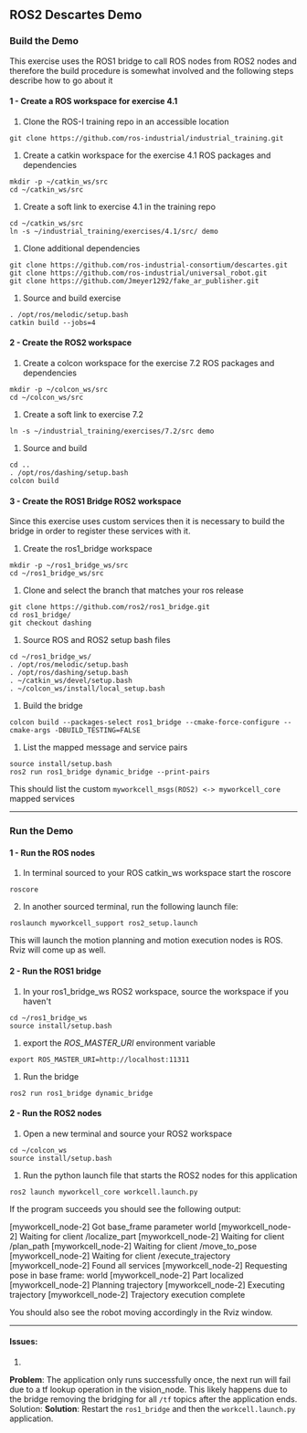 
ROS2 Descartes Demo
---
### Build the Demo
This exercise uses the ROS1 bridge to call ROS nodes from  ROS2 nodes and therefore the build procedure is somewhat involved and the following steps describe how to go about it
#### 1 -  Create a ROS workspace for exercise 4.1
1. Clone the ROS-I training repo in an accessible location
```
git clone https://github.com/ros-industrial/industrial_training.git
```
1. Create a catkin workspace for the exercise 4.1 ROS packages and dependencies
```
mkdir -p ~/catkin_ws/src
cd ~/catkin_ws/src
```
1. Create a soft link to exercise 4.1 in the training repo
```
cd ~/catkin_ws/src
ln -s ~/industrial_training/exercises/4.1/src/ demo
```
1. Clone additional dependencies
```
git clone https://github.com/ros-industrial-consortium/descartes.git
git clone https://github.com/ros-industrial/universal_robot.git
git clone https://github.com/Jmeyer1292/fake_ar_publisher.git
```
1. Source and build exercise
```
. /opt/ros/melodic/setup.bash
catkin build --jobs=4
```

#### 2 -  Create the ROS2 workspace

1. Create a colcon workspace for the exercise 7.2 ROS packages and dependencies
```
mkdir -p ~/colcon_ws/src
cd ~/colcon_ws/src
```
1. Create a soft link to exercise 7.2
```
ln -s ~/industrial_training/exercises/7.2/src demo
```
1. Source and build
```
cd ..
. /opt/ros/dashing/setup.bash
colcon build
```

#### 3 -  Create the ROS1 Bridge ROS2 workspace
Since this exercise uses custom services then it is necessary to build the bridge in order to register these services with it.
1. Create the ros1_bridge workspace
```
mkdir -p ~/ros1_bridge_ws/src
cd ~/ros1_bridge_ws/src
```
1. Clone and select the branch that matches your ros release
```
git clone https://github.com/ros2/ros1_bridge.git
cd ros1_bridge/
git checkout dashing
```
1. Source ROS and ROS2 setup bash files
```
cd ~/ros1_bridge_ws/
. /opt/ros/melodic/setup.bash
. /opt/ros/dashing/setup.bash
. ~/catkin_ws/devel/setup.bash
. ~/colcon_ws/install/local_setup.bash
```
1. Build the bridge
```
colcon build --packages-select ros1_bridge --cmake-force-configure --cmake-args -DBUILD_TESTING=FALSE
```
1. List the mapped message and service pairs
```
source install/setup.bash
ros2 run ros1_bridge dynamic_bridge --print-pairs
```
This should list the custom `myworkcell_msgs(ROS2) <-> myworkcell_core` mapped services

---
### Run the Demo

#### 1 - Run the ROS nodes
1. In terminal sourced to your ROS catkin_ws workspace start the roscore
```
roscore
```
2. In another sourced terminal, run the following launch file:
```
roslaunch myworkcell_support ros2_setup.launch
```
This will launch the motion planning and motion execution nodes is ROS.  Rviz will come up as well.

#### 2 - Run the ROS1 bridge
1. In your ros1_bridge_ws ROS2 workspace, source the workspace if you haven't
```
cd ~/ros1_bridge_ws
source install/setup.bash
```
1. export the _ROS_MASTER_URI_ environment variable
```
export ROS_MASTER_URI=http://localhost:11311
```
1. Run the bridge
```
ros2 run ros1_bridge dynamic_bridge
```

#### 2 - Run the ROS2 nodes
1. Open a new terminal and source your ROS2 workspace
```
cd ~/colcon_ws
source install/setup.bash
```
1. Run the python launch file that starts the ROS2 nodes for this application
```
ros2 launch myworkcell_core workcell.launch.py
```
If the program succeeds you should see the following output:
> 
[myworkcell_node-2] Got base_frame parameter world
[myworkcell_node-2] Waiting for client /localize_part
[myworkcell_node-2] Waiting for client /plan_path
[myworkcell_node-2] Waiting for client /move_to_pose
[myworkcell_node-2] Waiting for client /execute_trajectory
[myworkcell_node-2] Found all services
[myworkcell_node-2] Requesting pose in base frame: world
[myworkcell_node-2] Part localized
[myworkcell_node-2] Planning trajectory
[myworkcell_node-2] Executing trajectory
[myworkcell_node-2] Trajectory execution complete

You should also see the robot moving accordingly in the Rviz window.

---
#### Issues:
1. 
**Problem**: The application only runs successfully once, the next run will fail due to a tf lookup operation in the vision_node.  This likely happens due to the bridge removing the bridging for all `/tf` topics after the application ends.
Solution:
**Solution**: Restart the `ros1_bridge` and then the `workcell.launch.py` application.


